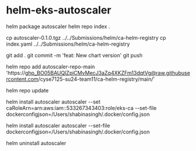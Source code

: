 # helm-eks-autoscaler



helm package autoscaler
helm repo index . 

cp autoscaler-0.1.0.tgz ../../Submissions/helm/ca-helm-registry 
cp index.yaml ../../Submissions/helm/ca-helm-registry 


git add .
git commit -m 'feat: New chart version'
git push


helm repo add autoscaler-repo-main 'https://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@raw.githubusercontent.com/cyse7125-su24-team11/ca-helm-registry/main/'

helm repo update





helm install autoscaler autoscaler --set caRoleArn=arn:aws:iam::533267343403:role/eks-ca --set-file dockerconfigjson=/Users/shabinasingh/.docker/config.json

helm install autoscaler autoscaler --set-file dockerconfigjson=/Users/shabinasingh/.docker/config.json

helm uninstall autoscaler
